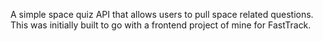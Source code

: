 A simple space quiz API that allows users to pull space related questions. This was initially built to go with a frontend project of mine for FastTrack. 